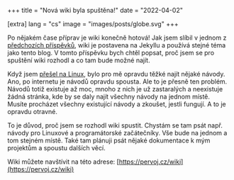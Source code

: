 +++
title = "Nová wiki byla spuštěna!"
date = "2022-04-02"

[extra]
lang = "cs"
image = "images/posts/globe.svg"
+++

Po nějakém čase příprav je wiki konečně hotová! Jak jsem slíbil v jednom z [předchozích příspěvků](../blog-was-started), wiki je postavena na Jekyllu a používá stejné téma jako tento blog. V tomto příspěvku bych chtěl popsat, proč jsem se pro spuštění wiki rozhodl a co tam bude možné najít.

Když jsem [přešel na Linux](../my-story-programming-linux), bylo pro mě opravdu těžké najít nějaké návody. Ano, po internetu je návodů opravdu spousta. Ale to je přesně ten problém. Návodů totiž existuje až moc, mnoho z nich je už zastaralých a neexistuje žádná stránka, kde by se daly najít všechny návody na jednom místě. Musíte procházet všechny existující návody a zkoušet, jestli fungují. A to je opravdu otravné.

To je důvod, proč jsem se rozhodl wiki spustit. Chystám se tam psát např. návody pro Linuxové a programátorské začátečníky. Vše bude na jednom a tom stejném místě. Také tam plánuji psát nějaké dokumentace k mým projektům a spoustu dalších věcí.

Wiki můžete navštívit na této adrese: [https://pervoj.cz/wiki](https://pervoj.cz/wiki)
